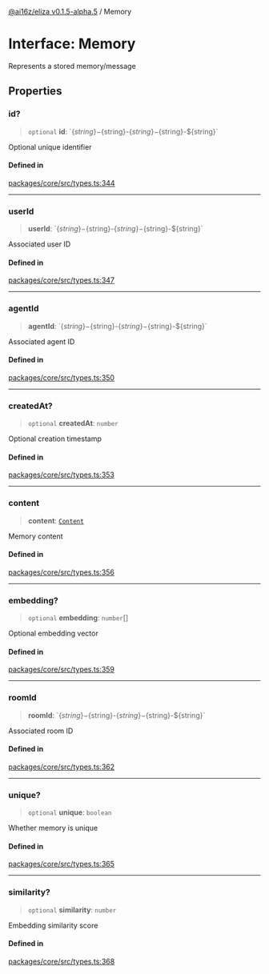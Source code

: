 [@ai16z/eliza v0.1.5-alpha.5](../index.md) / Memory

# Interface: Memory

Represents a stored memory/message

## Properties

### id?

> `optional` **id**: \`$\{string\}-$\{string\}-$\{string\}-$\{string\}-$\{string\}\`

Optional unique identifier

#### Defined in

[packages/core/src/types.ts:344](https://github.com/roschler/eliza/blob/main/packages/core/src/types.ts#L344)

***

### userId

> **userId**: \`$\{string\}-$\{string\}-$\{string\}-$\{string\}-$\{string\}\`

Associated user ID

#### Defined in

[packages/core/src/types.ts:347](https://github.com/roschler/eliza/blob/main/packages/core/src/types.ts#L347)

***

### agentId

> **agentId**: \`$\{string\}-$\{string\}-$\{string\}-$\{string\}-$\{string\}\`

Associated agent ID

#### Defined in

[packages/core/src/types.ts:350](https://github.com/roschler/eliza/blob/main/packages/core/src/types.ts#L350)

***

### createdAt?

> `optional` **createdAt**: `number`

Optional creation timestamp

#### Defined in

[packages/core/src/types.ts:353](https://github.com/roschler/eliza/blob/main/packages/core/src/types.ts#L353)

***

### content

> **content**: [`Content`](Content.md)

Memory content

#### Defined in

[packages/core/src/types.ts:356](https://github.com/roschler/eliza/blob/main/packages/core/src/types.ts#L356)

***

### embedding?

> `optional` **embedding**: `number`[]

Optional embedding vector

#### Defined in

[packages/core/src/types.ts:359](https://github.com/roschler/eliza/blob/main/packages/core/src/types.ts#L359)

***

### roomId

> **roomId**: \`$\{string\}-$\{string\}-$\{string\}-$\{string\}-$\{string\}\`

Associated room ID

#### Defined in

[packages/core/src/types.ts:362](https://github.com/roschler/eliza/blob/main/packages/core/src/types.ts#L362)

***

### unique?

> `optional` **unique**: `boolean`

Whether memory is unique

#### Defined in

[packages/core/src/types.ts:365](https://github.com/roschler/eliza/blob/main/packages/core/src/types.ts#L365)

***

### similarity?

> `optional` **similarity**: `number`

Embedding similarity score

#### Defined in

[packages/core/src/types.ts:368](https://github.com/roschler/eliza/blob/main/packages/core/src/types.ts#L368)
